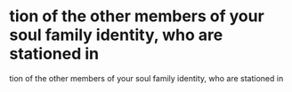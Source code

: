 # tion of the other members of your soul family identity, who are stationed in

tion of the other members of your soul family identity, who are stationed in